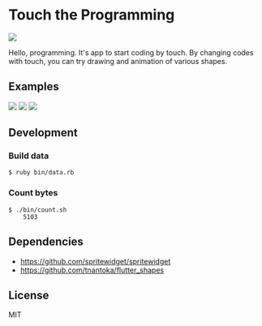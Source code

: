 # Touch the Programming

![](/docs/wrap-up.png)

Hello, programming.
It's app to start coding by touch.
By changing codes with touch, you can try drawing and animation of various shapes.

## Examples

![](/docs/position.gif)
![](/docs/styles.gif)
![](/docs/loop.gif)

## Development

### Build data

```
$ ruby bin/data.rb
```

### Count bytes

```
$ ./bin/count.sh
    5103
```

## Dependencies

- https://github.com/spritewidget/spritewidget
- https://github.com/tnantoka/flutter_shapes

## License

MIT

